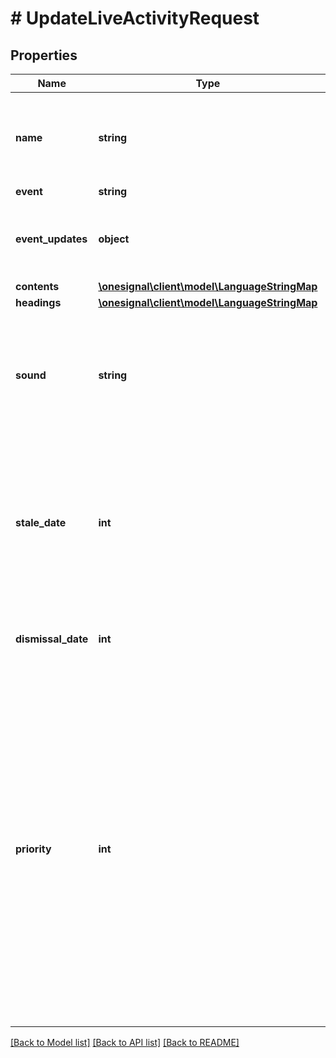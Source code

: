 # # UpdateLiveActivityRequest

## Properties

Name | Type | Description | Notes
------------ | ------------- | ------------- | -------------
**name** | **string** | An internal name to assist with your campaign organization. This does not get displayed in the message itself. |
**event** | **string** |  |
**event_updates** | **object** | This must match the ContentState interface you have defined within your Live Activity in your app. |
**contents** | [**\onesignal\client\model\LanguageStringMap**](LanguageStringMap.md) |  | [optional]
**headings** | [**\onesignal\client\model\LanguageStringMap**](LanguageStringMap.md) |  | [optional]
**sound** | **string** | Sound file that is included in your app to play instead of the default device notification sound. Omit to disable vibration and sound for the notification. | [optional]
**stale_date** | **int** | Accepts Unix timestamp in seconds. When time reaches the configured stale date, the system considers the Live Activity out of date, and the ActivityState of the Live Activity changes to ActivityState.stale. | [optional]
**dismissal_date** | **int** | Accepts Unix timestamp in seconds; only allowed if event is \&quot;end\&quot; | [optional]
**priority** | **int** | Delivery priority through the the push provider (APNs). Pass 10 for higher priority notifications, or 5 for lower priority notifications. Lower priority notifications are sent based on the power considerations of the end user&#39;s device. If not set, defaults to 10. Some providers (APNs) allow for a limited budget of high priority notifications per hour, and if that budget is exceeded, the provider may throttle notification delivery. | [optional]

[[Back to Model list]](../../README.md#models) [[Back to API list]](../../README.md#endpoints) [[Back to README]](../../README.md)
